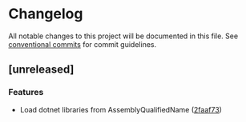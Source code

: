 # Changelog

All notable changes to this project will be documented in this file. See [conventional commits](https://www.conventionalcommits.org/) for commit guidelines.

## [unreleased]

### Features

- Load dotnet libraries from AssemblyQualifiedName ([2faaf73](https://github.com/imbus/robotframework-dotnetlibrarybase/commit/2faaf73656268e9343c856c3deb4e42053305b3e))


<!-- generated by git-cliff -->

